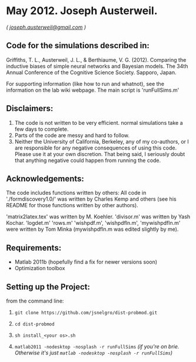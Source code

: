 May 2012. Joseph Austerweil.
============================
_( joseph.austerweil@gmail.com )_


Code for the simulations described in:
--------------------------------------

Griffiths, T. L., Austerweil, J. L., & Berthiaume, V. G. (2012). Comparing the inductive biases of simple neural networks and Bayesian models. The 34th Annual Conference of the Cognitive Science Society. Sapporo, Japan.

For supporting information (like how to run and whatnot), see the information on the lab wiki webpage. The main script is 'runFullSims.m'

Disclaimers:
-----------------

1. The code is not written to be very efficient. normal simulations take a few days to complete.
2. Parts of the code are messy and hard to follow.
3. Neither the University of California, Berkeley, any of my co-authors, or I are responsible for any negative consequences of using this code. Please use it at your own discretion. That being said, I seriously doubt that anything negative could happen from running the code.

Acknowledgements:
--------------------

The code includes functions written by others:
All code in './formdiscovery1.0/' was written by Charles Kemp and others (see his README for those functions written by other authors).

'matrix2latex.tex' was written by M. Koehler.
'divisor.m' was written by Yash Kochar.
'logdet.m' 'rows.m' 'wishpdf.m', 'wishpdfln.m', 'mywishpdfln.m' were written by Tom Minka (mywishpdfln.m was edited slightly by me).

Requirements:
--------------
- Matlab 2011b (hopefully find a fix for newer versions soon)
- Optimization toolbox

Setting up the Project:
--------------------
from the command line:

1. `git clone https://github.com/jsnelgro/dist-probmod.git`

2. `cd dist-probmod`

3. `sh install_<your os>.sh`

4. `matlab2011 -nodesktop -nosplash -r runFullSims` *(if you're on brie. Otherwise it's just `matlab -nodesktop -nosplash -r runFullSims`)*
